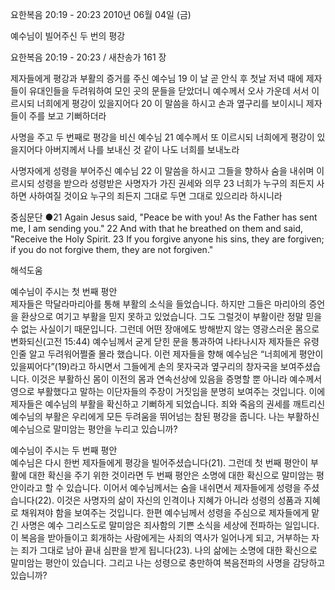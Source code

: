 요한복음 20:19 - 20:23 
2010년 06월 04일 (금)

예수님이 빌어주신 두 번의 평강



요한복음 20:19 - 20:23 / 새찬송가 161 장


제자들에게 평강과 부활의 증거를 주신 예수님 
19 이 날 곧 안식 후 첫날 저녁 때에 제자들이 유대인들을 두려워하여 모인 곳의 문들을 닫았더니 예수께서 오사 가운데 서서 이르시되 너희에게 평강이 있을지어다 20 이 말씀을 하시고 손과 옆구리를 보이시니 제자들이 주를 보고 기뻐하더라  

사명을 주고 두 번째로 평강을 비신 예수님 
21 예수께서 또 이르시되 너희에게 평강이 있을지어다 아버지께서 나를 보내신 것 같이 나도 너희를 보내노라  

사명자에게 성령을 부어주신 예수님 
22 이 말씀을 하시고 그들을 향하사 숨을 내쉬며 이르시되 성령을 받으라  성령받은 사명자가 가진 권세와 의무 23 너희가 누구의 죄든지 사하면 사하여질 것이요 누구의 죄든지 그대로 두면 그대로 있으리라 하시니라   

중심문단 ●21 Again Jesus said, "Peace be with you! As the Father has sent me, I am sending you." 22 And with that he breathed on them and said, "Receive the Holy Spirit. 23 If you forgive anyone his sins, they are forgiven; if you do not forgive them, they are not forgiven."

해석도움





예수님이 주시는 첫 번째 평안   
제자들은 막달라마리아를 통해 부활의 소식을 들었습니다. 하지만 그들은 마리아의 증언을 환상으로 여기고 부활을 믿지 못하고 있었습니다. 그도 그럴것이 부활이란 정말 믿을수 없는 사실이기 때문입니다. 그런데 어떤 장애에도 방해받지 않는 영광스러운 몸으로 변화되신(고전 15:44) 예수님께서 굳게 닫힌 문을 통과하여 나타나시자 제자들은 유령인줄 알고 두려워어쩔줄 몰라 했습니다. 이런 제자들을 향해 예수님은 “너희에게 평안이 있을찌어다”(19)라고 하시면서 그들에게 손의 못자국과 옆구리의 창자국을 보여주셨습니다. 이것은 부활하신 몸이 이전의 몸과 연속선상에 있음을 증명할 뿐 아니라 예수께서 영으로 부활했다고 말하는 이단자들의 주장이 거짓임을 분명히 보여주는 것입니다. 이에 제자들은 예수님의 부활을 확신하고 기뻐하게 되었습니다. 죄와 죽음의 권세를 깨트리신 예수님의 부활은 우리에게 모든 두려움을 뛰어넘는 참된 평강을 줍니다. 나는 부활하신 예수님으로 말미암는 평안을 누리고 있습니까?   

예수님이 주시는 두 번째 평안   
예수님은 다시 한번 제자들에게 평강을 빌어주셨습니다(21). 그런데 첫 번째 평안이 부활에 대한 확신을 주기 위한 것이라면 두 번째 평안은 소명에 대한 확신으로 말미암는 평안이라고 할 수 있습니다. 이어서 예수님께서는 숨을 내쉬면서 제자들에게 성령을 주셨습니다(22). 이것은 사명자의 삶이 자신의 인격이나 지혜가 아니라 성령의 성품과 지혜로 채워져야 함을 보여주는 것입니다. 한편 예수님께서 성령을 주심으로 제자들에게 맡긴 사명은 예수 그리스도로 말미암은 죄사함의 기쁜 소식을 세상에 전파하는 일입니다. 이 복음을 받아들이고 회개하는 사람에게는 사죄의 역사가 일어나게 되고, 거부하는 자는 죄가 그대로 남아 끝내 심판을 받게 됩니다(23). 나의 삶에는 소명에 대한 확신으로 말미암는 평안이 있습니다. 그리고 나는 성령으로 충만하여 복음전파의 사명을 감당하고 있습니까?
